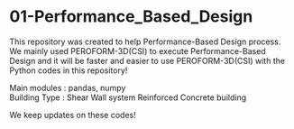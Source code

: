# 01-Performance_Based_Design
This repository was created to help Performance-Based Design process.  
We mainly used PEROFORM-3D(CSI) to execute Performance-Based Design and it will be faster and easier to use PEROFORM-3D(CSI) with the Python codes in this repository!  

Main modules : pandas, numpy  
Building Type : Shear Wall system Reinforced Concrete building  

We keep updates on these codes!
